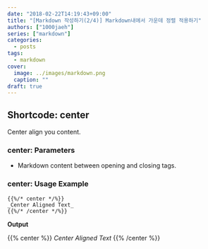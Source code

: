 ```yaml
---
date: "2018-02-22T14:19:43+09:00"
title: "[Markdown 작성하기(2/4)] Markdown내에서 가운데 정렬 적용하기"
authors: ["1000jaeh"]
series: ["markdown"]
categories:
  - posts
tags:
  - markdown
cover:
  image: ../images/markdown.png
  caption: ""
draft: true
---
```


## Shortcode: center

Center align you content.

### center: Parameters

- Markdown content between opening and closing tags.

### center: Usage Example
```golang
{{%/* center */%}}
_Center Aligned Text_
{{%/* /center */%}}
```

**Output**

{{% center %}}
_Center Aligned Text_
{{% /center %}}
